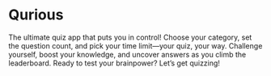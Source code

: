 # Qurious
The ultimate quiz app that puts you in control! Choose your category, set the question count, and pick your time limit—your quiz, your way. Challenge yourself, boost your knowledge, and uncover answers as you climb the leaderboard. Ready to test your brainpower? Let’s get quizzing!
